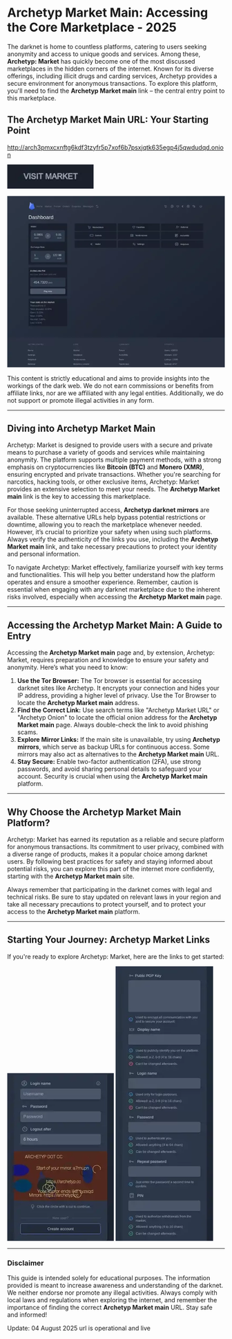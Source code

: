 # Archetyp Market Main: Accessing the Core Marketplace - 2025

The darknet is home to countless platforms, catering to users seeking anonymity and access to unique goods and services. Among these, **Archetyp: Market** has quickly become one of the most discussed marketplaces in the hidden corners of the internet. Known for its diverse offerings, including illicit drugs and carding services, Archetyp provides a secure environment for anonymous transactions. To explore this platform, you'll need to find the **Archetyp Market main** link – the central entry point to this marketplace.

## The Archetyp Market Main URL: Your Starting Point

http://arch3pmxcxnftg6kdf3tzyfr5p7xof6b7psxjqtk635egp4j5qwdudqd.onion

[<img src="/upload/prior.webp" width="200">](http://arch3pmxcxnftg6kdf3tzyfr5p7xof6b7psxjqtk635egp4j5qwdudqd.onion)

<a href="http://arch3pmxcxnftg6kdf3tzyfr5p7xof6b7psxjqtk635egp4j5qwdudqd.onion"><img src="/upload/new.webp" alt="Archetyp Preview" style="max-width: 100%;"></a>

This content is strictly educational and aims to provide insights into the workings of the dark web. We do not earn commissions or benefits from affiliate links, nor are we affiliated with any legal entities. Additionally, we do not support or promote illegal activities in any form.

---

## Diving into Archetyp Market Main

Archetyp: Market is designed to provide users with a secure and private means to purchase a variety of goods and services while maintaining anonymity. The platform supports multiple payment methods, with a strong emphasis on cryptocurrencies like **Bitcoin (BTC)** and **Monero (XMR)**, ensuring encrypted and private transactions. Whether you're searching for narcotics, hacking tools, or other exclusive items, Archetyp: Market provides an extensive selection to meet your needs. The **Archetyp Market main** link is the key to accessing this marketplace.

For those seeking uninterrupted access, **Archetyp darknet mirrors** are available. These alternative URLs help bypass potential restrictions or downtime, allowing you to reach the marketplace whenever needed. However, it’s crucial to prioritize your safety when using such platforms. Always verify the authenticity of the links you use, including the **Archetyp Market main** link, and take necessary precautions to protect your identity and personal information.

To navigate Archetyp: Market effectively, familiarize yourself with key terms and functionalities. This will help you better understand how the platform operates and ensure a smoother experience. Remember, caution is essential when engaging with any darknet marketplace due to the inherent risks involved, especially when accessing the **Archetyp Market main** page.

---

## Accessing the Archetyp Market Main: A Guide to Entry

Accessing the **Archetyp Market main** page and, by extension, Archetyp: Market, requires preparation and knowledge to ensure your safety and anonymity. Here’s what you need to know:

1.  **Use the Tor Browser:** The Tor browser is essential for accessing darknet sites like Archetyp. It encrypts your connection and hides your IP address, providing a higher level of privacy. Use the Tor Browser to locate the **Archetyp Market main** address.
2.  **Find the Correct Link:** Use search terms like "Archetyp Market URL" or "Archetyp Onion" to locate the official onion address for the **Archetyp Market main** page. Always double-check the link to avoid phishing scams.
3.  **Explore Mirror Links:** If the main site is unavailable, try using **Archetyp mirrors**, which serve as backup URLs for continuous access. Some mirrors may also act as alternatives to the **Archetyp Market main** URL.
4.  **Stay Secure:** Enable two-factor authentication (2FA), use strong passwords, and avoid sharing personal details to safeguard your account. Security is crucial when using the **Archetyp Market main** platform.

---

## Why Choose the Archetyp Market Main Platform?

Archetyp: Market has earned its reputation as a reliable and secure platform for anonymous transactions. Its commitment to user privacy, combined with a diverse range of products, makes it a popular choice among darknet users. By following best practices for safety and staying informed about potential risks, you can explore this part of the internet more confidently, starting with the **Archetyp Market main** site.

Always remember that participating in the darknet comes with legal and technical risks. Be sure to stay updated on relevant laws in your region and take all necessary precautions to protect yourself, and to protect your access to the **Archetyp Market main** platform.

---

## Starting Your Journey: Archetyp Market Links

If you're ready to explore Archetyp: Market, here are the links to get started:

<a href="http://arch3pmxcxnftg6kdf3tzyfr5p7xof6b7psxjqtk635egp4j5qwdudqd.onion"><img src="/upload/dialog.webp" alt="Archetyp Login" style="max-width: 100%;"></a>
<a href="http://arch3pmxcxnftg6kdf3tzyfr5p7xof6b7psxjqtk635egp4j5qwdudqd.onion"><img src="/upload/stop.webp" alt="Archetyp Register" style="max-width: 100%;"></a>

---

### Disclaimer

This guide is intended solely for educational purposes. The information provided is meant to increase awareness and understanding of the darknet. We neither endorse nor promote any illegal activities. Always comply with local laws and regulations when exploring the internet, and remember the importance of finding the correct **Archetyp Market main** URL. Stay safe and informed!

Update:  04 August 2025 url is operational and live